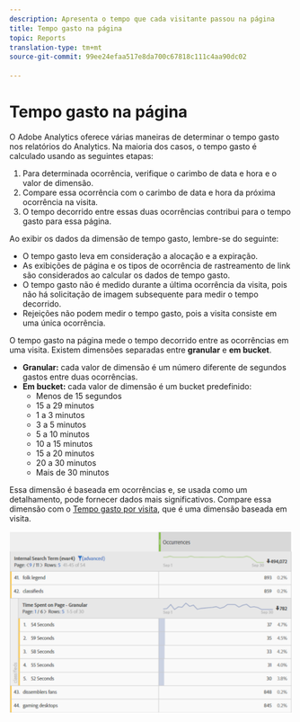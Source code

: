 ```yaml
---
description: Apresenta o tempo que cada visitante passou na página
title: Tempo gasto na página
topic: Reports
translation-type: tm+mt
source-git-commit: 99ee24efaa517e8da700c67818c111c4aa90dc02

---
```



# Tempo gasto na página

O Adobe Analytics oferece várias maneiras de determinar o tempo gasto nos relatórios do Analytics. Na maioria dos casos, o tempo gasto é calculado usando as seguintes etapas:

1. Para determinada ocorrência, verifique o carimbo de data e hora e o valor de dimensão.
2. Compare essa ocorrência com o carimbo de data e hora da próxima ocorrência na visita.
3. O tempo decorrido entre essas duas ocorrências contribui para o tempo gasto para essa página.

Ao exibir os dados da dimensão de tempo gasto, lembre-se do seguinte:

* O tempo gasto leva em consideração a alocação e a expiração.
* As exibições de página e os tipos de ocorrência de rastreamento de link são considerados ao calcular os dados de tempo gasto.
* O tempo gasto não é medido durante a última ocorrência da visita, pois não há solicitação de imagem subsequente para medir o tempo decorrido.
* Rejeições não podem medir o tempo gasto, pois a visita consiste em uma única ocorrência.

O tempo gasto na página mede o tempo decorrido entre as ocorrências em uma visita. Existem dimensões separadas entre **granular** e **em bucket**.

* **Granular:** cada valor de dimensão é um número diferente de segundos gastos entre duas ocorrências.
* **Em bucket:** cada valor de dimensão é um bucket predefinido:
   * Menos de 15 segundos
   * 15 a 29 minutos
   * 1 a 3 minutos
   * 3 a 5 minutos
   * 5 a 10 minutos
   * 10 a 15 minutos
   * 15 a 20 minutos
   * 20 a 30 minutos
   * Mais de 30 minutos

Essa dimensão é baseada em ocorrências e, se usada como um detalhamento, pode fornecer dados mais significativos. Compare essa dimensão com o [Tempo gasto por visita](reports-time-spent-per-visit.md), que é uma dimensão baseada em visita.

![Tempo gasto](/help/components/c-variables/c-metrics/assets/time-spent1.png)
